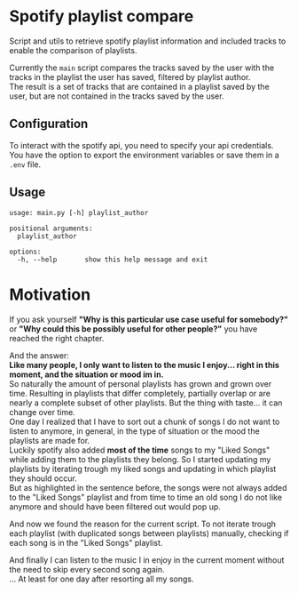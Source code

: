  

# Spotify playlist compare
Script and utils to retrieve spotify playlist information and included tracks to
enable the comparison of playlists.

Currently the `main` script compares the tracks saved by the user with the
tracks in the playlist the user has saved, filtered by playlist author.  
The result is a set of tracks that are contained in a playlist saved by the user,
but are not contained in the tracks saved by the user.

## Configuration
To interact with the spotify api, you need to specify your api credentials.
You have the option to export the environment variables or save them in a `.env` file. 

## Usage
```
usage: main.py [-h] playlist_author

positional arguments:
  playlist_author

options:
  -h, --help       show this help message and exit
```

# Motivation
If you ask yourself **"Why is this particular use case useful for somebody?"**
or **"Why could this be possibly useful for other people?"** you have reached the right 
chapter.

And the answer:  
**Like many people, I only want to listen to the music I enjoy... right in this**
**moment, and the situation or mood im in.**  
So naturally the amount of personal playlists has grown and grown over time.
Resulting in playlists that differ completely, partially overlap or are nearly a 
complete subset of other playlists.
But the thing with taste... it can change over time.   
One day I realized that I have to sort out a chunk of songs I do not want to
listen to anymore, in general, in the type of situation or the mood the playlists are 
made for.  
Luckily spotify also added **most of the time** songs to my "Liked Songs" while adding 
them to the playlists they belong. So I started updating my playlists by iterating
trough my liked songs and updating in which playlist they should occur.  
But as highlighted in the sentence before, the songs were not always added to the "Liked 
Songs" playlist and from time to time an old song I do not like anymore and should have
been filtered out would pop up.

And now we found the reason for the current script. To not iterate trough each 
playlist (with duplicated songs between playlists) manually, checking if each song is in
the "Liked Songs" playlist.  

And finally I can listen to the music I in enjoy in the current moment without the need
to skip every second song again.  
... At least for one day after resorting all my songs.